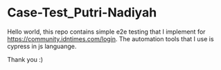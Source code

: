 # Case-Test_Putri-Nadiyah

Hello world, this repo contains simple e2e testing that I implement for https://community.idntimes.com/login. 
The automation tools that I use is cypress in js languange. 

Thank you :)

